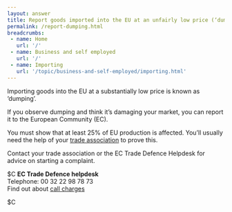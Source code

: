 ```yaml
---
layout: answer
title: Report goods imported into the EU at an unfairly low price (‘dumping’)
permalink: /report-dumping.html
breadcrumbs:
 - name: Home
   url: '/'
 - name: Business and self employed
   url: '/'
 - name: Importing
   url: '/topic/business-and-self-employed/importing.html' 
---
```


Importing goods into the EU at a substantially low price is known as ‘dumping’.

If you observe dumping and think it’s damaging your market, you can report it to the European Community (EC).

You must show that at least 25% of EU production is affected. You’ll usually need the help of your [trade association](https://www.ukecc-services.net/ukpbata.cfm) to prove this. 

Contact your trade association or the EC Trade Defence Helpdesk for advice on starting a complaint.

$C
**EC Trade Defence helpdesk**   
Telephone: 00 32 22 98 78 73   
Find out about [call charges](/call-charges.gov.uk)



$C





